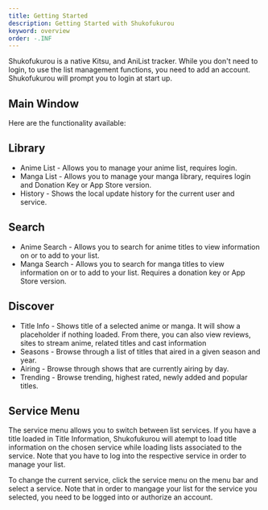 ```yaml
---
title: Getting Started
description: Getting Started with Shukofukurou
keyword: overview
order: -.INF
---
```


Shukofukurou is a native Kitsu, and AniList tracker. While you don't need to login, to use the list management functions, you need to add an account. Shukofukurou will prompt you to login at start up.

## Main Window
Here are the functionality available:
## Library
* Anime List - Allows you to manage your anime list, requires login.
* Manga List - Allows you to manage your manga library, requires login and Donation Key or App Store version.
* History - Shows the local update history for the current user and service.

## Search
* Anime Search - Allows you to search for anime titles to view information on or to add to your list.
* Manga Search - Allows you to search for manga titles to view information on or to add to your list. Requires a donation key or App Store version.

## Discover
* Title Info - Shows title of a selected anime or manga. It will show a placeholder if nothing loaded. From there, you can also view reviews, sites to stream anime, related titles and cast information
* Seasons - Browse through a list of titles that aired in a given season and year.
* Airing - Browse through shows that are currently airing by day.
* Trending - Browse trending, highest rated, newly added and popular titles.

## Service Menu
The service menu allows you to switch between list services. If you have a title loaded in Title Information, Shukofukurou will atempt to load title information on the chosen service while loading lists associated to the service. Note that you have to log into the respective service in order to manage your list.

To change the current service, click the service menu on the menu bar and select a service. Note that in order to mangage your list for the service you selected, you need to be logged into or authorize an account.

